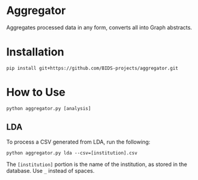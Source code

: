 # Aggregator
Aggregates processed data in any form, converts all into Graph abstracts.

# Installation

```
pip install git+https://github.com/BIDS-projects/aggregator.git
```

# How to Use

```
python aggregator.py [analysis]
```

## LDA

To process a CSV generated from LDA, run the following:

```
python aggregator.py lda --csv=[institution].csv
```

The `[institution]` portion is the name of the institution, as stored in the
database. Use `_` instead of spaces.
